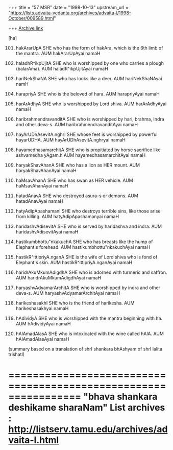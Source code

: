 +++
title = "57 MSR"
date = "1998-10-13"
upstream_url = "https://lists.advaita-vedanta.org/archives/advaita-l/1998-October/009589.html"

+++
[Archive link](https://lists.advaita-vedanta.org/archives/advaita-l/1998-October/009589.html)

[ha]

101. hakArarUpA
SHE who has the form of hakAra, which is the 6th limb of the mantra.
AUM hakArarUpAyai namaH

102. haladhR^ikpUjitA
SHE who is worshipped by one who carries a  plough (balarAma).
AUM haladR^ikpUjitAyai namaH

103. hariNekShaNA
SHE who has looks like a deer.
AUM hariNekShaNAyai namH

104. harapriyA
SHE who is the beloved of hara.
AUM harapriyAyai namaH

105. harArAdhyA
SHE who is worshipped by Lord shiva.
AUM harArAdhyAyai namaH

106. haribrahmendravanditA
SHE who is worshipped by hari, brahma, Indra and other deva-s.
AUM haribrahmendravanditAyai namaH

107. hayArUDhAsevitA.nghrI
SHE whose feet is worshipped by powerful hayarUDHA.
AUM hayArUDhAsevitA.nghryai namaH

108. hayamedhasamarchitA
SHE who is propitiated by horse sacrifice like ashvamedha yAgam.h
AUM hayamedhasamarchitAyai namaH

109. haryakShavAhanA
SHE who has a lion as HER mount.
AUM haryakShavAhanAyai namaH

110. haMsavAhanA
SHE who has swan as HER vehicle.
AUM haMsavAhanAyai namaH

111. hatadAnavA
SHE who destroyed asura-s or demons.
AUM hatadAnavAyai namaH

112. hatyAdipApashamanI
SHE who destroys terrible sins, like those arise from killing.
AUM hatyAdipApashamanyai namaH

113. haridashvAdisevitA
SHE who is served by haridashva and indra.
AUM haridashvAdisevitAyai namaH

114.  hastikumbhottu"nkakuchA
SHE who has breasts like the hump of Elephant's forehead.
AUM hastikumbhottu"nkakuchAyai namaH

115. hastikR^ittipriyA.nganA
SHE  is the wife of Lord shiva who is fond of Elephant's skin.
AUM hastikR^ittipriyA.nganAyai namaH

116. haridrAkuMkumAdigdhA
SHE who is adorned with turmeric and saffron.
AUM haridrAkuMkumAdigdhAyai namaH

117. haryashvAdyamarArchitA
SHE who is worshipped by indra and other deva-s.
AUM haryashvAdyamarArchitAyai namaH

118. harikeshasakhI
SHE who is the friend of harikesha.
AUM harikeshasakhyai namaH

119. hAdividyA
SHE who is worshipped with the mantra beginning with ha.
AUM hAdividyAyai namaH

120. hAlAmadAlasA
SHE who is intoxicated with the wine called hAlA.
AUM hAlAmadAlasAyai namaH



(summary based on a translation of shrI shankara bhAshyam of shrI
lalita trishatI)

================================================================
"bhava shankara deshikame sharaNam"
List archives : http://listserv.tamu.edu/archives/advaita-l.html
================================================================

